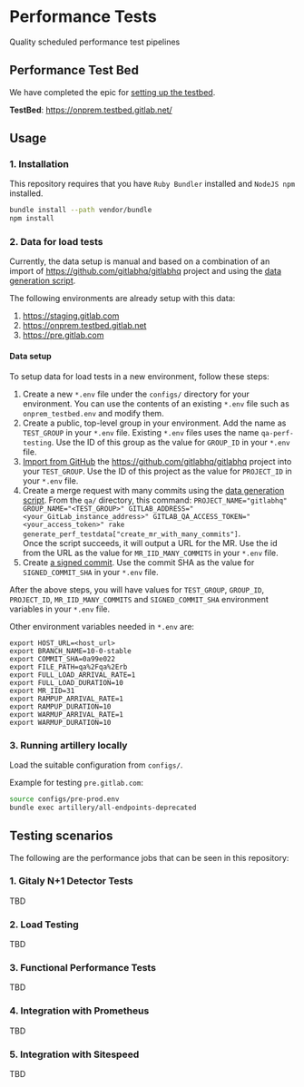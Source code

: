 # Performance Tests

Quality scheduled performance test pipelines

## Performance Test Bed

We have completed the epic for [setting up the testbed](https://gitlab.com/groups/gitlab-com/gl-infra/-/epics/60).

**TestBed**: https://onprem.testbed.gitlab.net/

## Usage

### 1. Installation

This repository requires that you have `Ruby Bundler` installed
and `NodeJS npm` installed.

```bash
bundle install --path vendor/bundle
npm install
```
### 2. Data for load tests

Currently, the data setup is manual and based on a combination of an import of https://github.com/gitlabhq/gitlabhq
project and using the [data generation script](https://gitlab.com/gitlab-org/gitlab-ce/blob/master/qa/qa/tools/generate_perf_testdata.rb).

The following environments are already setup with this data:
1. https://staging.gitlab.com
1. https://onprem.testbed.gitlab.net
1. https://pre.gitlab.com

#### Data setup

To setup data for load tests in a new environment, follow these steps:

1. Create a new `*.env` file under the `configs/` directory for your environment. You can use the contents of an existing `*.env` file such as `onprem_testbed.env` and modify them.
1. Create a public, top-level group in your environment. Add the name as `TEST_GROUP` in your `*.env` file.
Existing `*.env` files uses the name `qa-perf-testing`.
Use the ID of this group as the value for `GROUP_ID` in your `*.env` file.
1. [Import from GitHub](https://docs.gitlab.com/ee/user/project/import/github.html) the https://github.com/gitlabhq/gitlabhq project into your `TEST_GROUP`. 
Use the ID of this project as the value for `PROJECT_ID` in your `*.env` file.
1. Create a merge request with many commits using the [data generation script](https://gitlab.com/gitlab-org/gitlab-ce/blob/master/qa/qa/tools/generate_perf_testdata.rb).
From the `qa/` directory, this command: `PROJECT_NAME="gitlabhq" GROUP_NAME="<TEST_GROUP>" GITLAB_ADDRESS="<your_GitLab_instance_address>" GITLAB_QA_ACCESS_TOKEN="<your_access_token>" rake generate_perf_testdata["create_mr_with_many_commits"]`.    
Once the script succeeds, it will output a URL for the MR. 
Use the id from the URL as the value for `MR_IID_MANY_COMMITS` in your `*.env` file.
1. Create [a signed commit](https://docs.gitlab.com/ce/user/project/repository/gpg_signed_commits/). 
Use the commit SHA as the value for `SIGNED_COMMIT_SHA` in your `*.env` file. 

After the above steps, you will have values for `TEST_GROUP`, `GROUP_ID`, `PROJECT_ID`, `MR_IID_MANY_COMMITS` and `SIGNED_COMMIT_SHA`
environment variables in your `*.env` file. 

Other environment variables needed in `*.env` are: 
```
export HOST_URL=<host_url>
export BRANCH_NAME=10-0-stable
export COMMIT_SHA=0a99e022
export FILE_PATH=qa%2Fqa%2Erb
export FULL_LOAD_ARRIVAL_RATE=1
export FULL_LOAD_DURATION=10
export MR_IID=31
export RAMPUP_ARRIVAL_RATE=1
export RAMPUP_DURATION=10
export WARMUP_ARRIVAL_RATE=1
export WARMUP_DURATION=10
``` 

### 3. Running artillery locally

Load the suitable configuration from `configs/`.

Example for testing `pre.gitlab.com`:

```bash
source configs/pre-prod.env
bundle exec artillery/all-endpoints-deprecated
```

## Testing scenarios

The following are the performance jobs that can be seen in this repository:

### 1. Gitaly N+1 Detector Tests

TBD

### 2. Load Testing

TBD

### 3. Functional Performance Tests

TBD

### 4. Integration with Prometheus

TBD

### 5. Integration with Sitespeed

TBD
